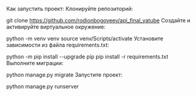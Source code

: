 Как запустить проект:
Клонируйте репозиторий:

git clone https://github.com/rodionbogoveev/api_final_yatube
Cоздайте и активируйте виртуальное окружение:

python -m venv venv
source venv/Scripts/activate
Установите зависимости из файла requirements.txt:

python -m pip install --upgrade pip
pip install -r requirements.txt
Выполните миграции:

python manage.py migrate
Запустите проект:

python manage.py runserver
